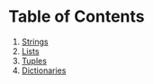 # Table of Contents
1. [Strings](#Strings/Python%20Strings.pdf)
2. [Lists](#Lists/Python%20Lists.pdf)
3. [Tuples](#Tuples/Python%20Tuples.pdf)
4. [Dictionaries](#Dictionaries/Python%20Dictionaries.pdf)
